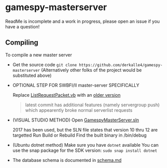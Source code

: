 
# gamespy-masterserver

ReadMe is incomplete and a work in progress, please open an issue if you have a question!

## Compiling
To compile a new master server

- Get the source code
  `git clone https://github.com/derkalle4/gamespy-masterserver`
  (Alternatively other folks of the project would be substituted above)
- OPTIONAL STEP FOR SWBFI/II master-server SPECIFICALLY

  Replace [ListRequestPacket.vb](./GamespyMasterserver/class/network/packets%20[tcp]/ListRequestPacket.vb) with an [older version](https://github.com/derkalle4/gamespy-masterserver/tree/81dd252320cf7950804d375990d52359717dc209)

  > latest commit has additional features
  > (namely servergroup push)
  > which appearently broke normal serverlist requests

- (VISUAL STUDIO METHOD) Open [GamespyMasterServer.sln](./GamespyMasterServer.sln)

  2017 has been used, but the SLN file states that version 10 thru 12 are targetted
 Run Build or Rebuild
 Find the built binary in /bin/debug

- (Ubuntu dotnet method)
Make sure you have `dotnet` available
You can use the snap package for the SDK version:
`sudo snap install dotnet`

 - The database schema is documented in [schema.md](./schema.md)
